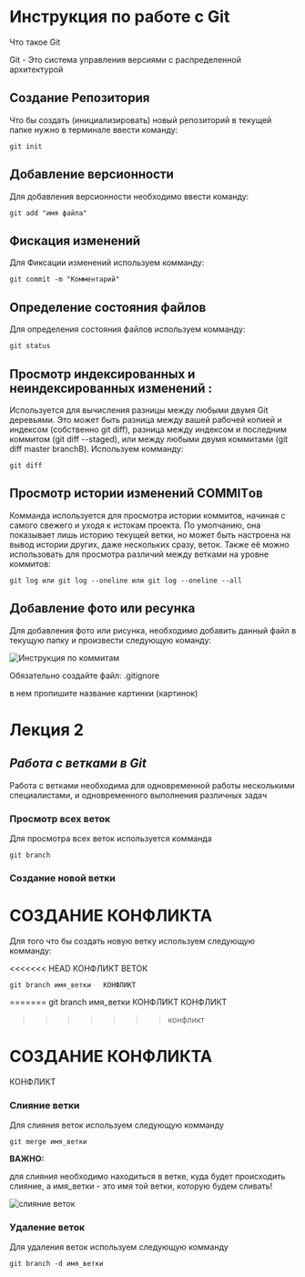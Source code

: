 # Инструкция по работе с Git

Что такое Git

 Git - Это система управления версиями с распределенной архитектурой

## Создание Репозитория

Что бы создать  (инициализировать) новый репозиторий в текущей папке нужно в терминале ввести команду:

    git init

## Добавление версионности

Для добавления версионности необходимо ввести команду:

    git add "имя файла"

## Фискация изменений

Для Фиксации изменений используем комманду:

    git commit -m "Комментарий"

## Определение состояния файлов

Для определения состояния файлов используем комманду:

    git status

## Просмотр индексированных и неиндексированных изменений :

Используется для вычисления разницы между любыми двумя Git деревьями. Это может быть разница между вашей рабочей копией и индексом (собственно git diff), разница между индексом и последним коммитом (git diff --staged), или между любыми двумя коммитами (git diff master branchB). Используем комманду:

    git diff

## Просмотр истории изменений COMMITов

Комманда используется для просмотра истории коммитов, начиная с самого свежего и уходя к истокам проекта. По умолчанию, она показывает лишь историю текущей ветки, но может быть настроена на вывод истории других, даже нескольких сразу, веток. Также её можно использовать для просмотра различий между ветками на уровне коммитов:

    git log или git log --oneline или git log --oneline --all

## Добавление фото или ресунка

Для добавления фото или рисунка, необходимо добавить данный файл в текущую папку и произвести следующую команду:

![Инструкция по коммитам](Команды.PNG)

Обязательно создайте файл:
    .gitignore

в нем пропишите название картинки (картинок)


# **Лекция 2**

## *Работа с ветками в Git*

Работа с ветками необходима для одновременной работы несколькими специалистами, и одновременного выполнения различных задач


### Просмотр всех веток

Для просмотра всех веток используется комманда

    git branch


### Создание новой ветки 

# СОЗДАНИЕ КОНФЛИКТА

Для того что бы создать новую ветку используем следующую комманду:

<<<<<<< HEAD
КОНФЛИКТ ВЕТОК

    git branch имя_ветки   КОНФЛИКТ
=======
    git branch имя_ветки   КОНФЛИКТ  КОНФЛИКТ
>>>>>>> конфликт
# СОЗДАНИЕ КОНФЛИКТА
КОНФЛИКТ 
### Слияние ветки 

Для слияния веток используем следующую комманду

    git merge имя_ветки

**ВАЖНО:** 

для слияния необходимо находиться в ветке, куда будет происходить слияние, а имя_ветки - это имя той ветки, которую будем сливать! 

![слияние веток](слияние_веток.PNG)

### Удаление веток

Для удаления веток используем следующую комманду

    git branch -d имя_ветки

